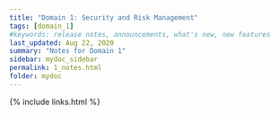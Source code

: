 ```yaml
---
title: "Domain 1: Security and Risk Management"
tags: [domain_1]
#keywords: release notes, announcements, what's new, new features
last_updated: Aug 22, 2020
summary: "Notes for Domain 1"
sidebar: mydoc_sidebar
permalink: 1_notes.html
folder: mydoc
---
```





{% include links.html %}
